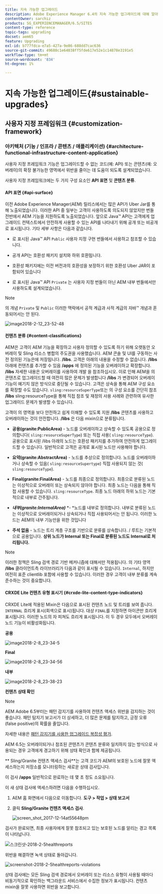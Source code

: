 ```yaml
---
title: 지속 가능한 업그레이드
description: Adobe Experience Manager 6.4의 지속 가능한 업그레이드에 대해 알아보십시오.
contentOwner: sarchiz
products: SG_EXPERIENCEMANAGER/6.5/SITES
content-type: reference
topic-tags: upgrading
docset: aem65
feature: Upgrading
exl-id: b777fdca-e7a5-427a-9e86-688dd7cac636
source-git-commit: 49688c1e64038ff5fde617e52e1c14878e3191e5
workflow-type: tm+mt
source-wordcount: '834'
ht-degree: 1%

---
```


# 지속 가능한 업그레이드{#sustainable-upgrades}

## 사용자 지정 프레임워크 {#customization-framework}

### 아키텍처 (기능 / 인프라 / 콘텐츠 / 애플리케이션)  {#architecture-functional-infrastructure-content-application}

사용자 지정 프레임워크 기능은 업그레이드할 수 없는 코드(예: API) 또는 콘텐츠(예: 오버레이)의 확장 불가능한 영역에서 위반을 줄이는 데 도움이 되도록 설계되었습니다.

사용자 지정 프레임워크에는 두 가지 구성 요소인 **API 표면** 및 **콘텐츠 분류**.

#### API 표면 {#api-surface}

이전 Adobe Experience Manager(AEM) 릴리스에서는 많은 API가 Uber Jar를 통해 노출되었습니다. 이러한 API 중 일부는 고객이 사용하도록 의도되지 않았지만 번들 전반에서 AEM 기능을 지원하도록 노출되었습니다. 앞으로 Java™ API는 고객에게 업그레이드 컨텍스트에서 안전하게 사용할 수 있는 API를 나타내기 위해 공개 또는 비공개로 표시됩니다. 기타 세부 사항은 다음과 같습니다.

* 로 표시된 Java™ API `Public` 사용자 지정 구현 번들에서 사용하고 참조할 수 있습니다.

* 공개 API는 호환성 패키지 설치와 하위 호환됩니다.
* 호환성 패키지에는 이전 버전과의 호환성을 보장하기 위한 호환성 Uber JAR이 포함되어 있습니다
* 로 표시된 Java™ API `Private` 는 사용자 지정 번들이 아닌 AEM 내부 번들에서만 사용하도록 설계되었습니다.

>[!NOTE]
>
>의 개념 `Private` 및 `Public` 이러한 맥락에서 공적 계급과 사적 계급의 자바™ 개념과 혼동되어서는 안 된다.

![image2018-2-12_23-52-48](assets/image2018-2-12_23-52-48.png)

#### 컨텐츠 분류 {#content-classifications}

AEM은 고객이 AEM 기능을 확장하고 사용자 정의할 수 있도록 하기 위해 오랫동안 오버레이 및 Sling 리소스 병합의 주도권을 사용했습니다. AEM 콘솔 및 UI를 구동하는 사전 정의된 기능은에 저장됩니다. **/libs**. 고객은 아래의 내용을 수정할 수 없습니다. **/libs** 아래에 컨텐츠를 추가할 수 있음 **/apps** 에 정의된 기능을 오버레이하고 확장합니다. **/libs** 자세한 내용은 오버레이를 사용하여 개발 을 참조하십시오. 이로 인해 AEM을 의 콘텐츠로 업그레이드할 때 여전히 많은 문제가 발생합니다 **/libs** 가 변경되어 오버레이 기능이 예기치 않은 방식으로 중단될 수 있습니다. 고객은 상속을 통해 AEM 구성 요소를 확장할 수도 있습니다. `sling:resourceSuperType`또는 의 구성 요소를 간단히 참조 **/libs** sling:resourceType을 통해 직접 참조 및 재정의 사용 사례와 관련하여 유사한 업그레이드 문제가 발생할 수 있습니다.

고객이 의 영역을 보다 안전하고 쉽게 이해할 수 있도록 지원 **/libs** 콘텐츠를 사용하고 오버레이하는 것이 안전합니다. **/libs** 은 다음 mixin으로 분류됩니다.

* **공용(granite:PublicArea)** - 노드를 오버레이하고 상속할 수 있도록 공용으로 정의합니다( `sling:resourceSuperType`) 또는 직접 사용( `sling:resourceType`). 공용으로 표시된 /libs 아래의 노드는 호환성 패키지를 추가하여 안전하게 업그레이드할 수 있습니다. 일반적으로 고객은 공개로 표시된 노드만 사용해야 합니다.

* **요약(granite:AbstractArea)** - 노드를 추상으로 정의합니다. 노드를 오버레이하거나 상속할 수 있음( `sling:resourceSupertype`) 직접 사용되지 않는 것( `sling:resourceType`).

* **Final(granite:FinalArea)** - 노드를 최종으로 정의합니다. 최종으로 분류된 노드는 이상적으로 오버레이 또는 상속되지 않아야 합니다. 최종 노드는 다음을 통해 직접 사용할 수 있습니다. `sling:resourceType`. 최종 노드 아래의 하위 노드는 기본적으로 내부로 간주됩니다.

* ***내부(granite:InternalArea)*** *- *노드를 내부로 정의합니다. 내부로 분류된 노드는 이상적으로 오버레이되거나 상속되거나 직접 사용되어서는 안 됩니다. 이러한 노드는 AEM의 내부 기능만을 위한 것입니다

* **주석 없음** - 노드는 트리 계층 구조를 기반으로 분류를 상속합니다. / 루트는 기본적으로 공용입니다. **상위 노드가 Internal 또는 Final로 분류된 노드도 Internal로 처리됩니다.**

>[!NOTE]
>
이러한 정책은 Sling 검색 경로 기반 메커니즘에 대해서만 적용됩니다. 의 기타 영역 **/libs** 클라이언트측 라이브러리가 다음과 같이 표시될 수 있습니다. `Internal`, 하지만 여전히 표준 clientlib 포함에 사용할 수 있습니다. 이러한 경우 고객이 내부 분류를 계속 준수하는 것이 중요합니다.

#### CRXDE Lite 컨텐츠 유형 표시기 {#crxde-lite-content-type-indicators}

CRXDE Lite에 적용된 Mixin은 다음으로 표시된 컨텐츠 노드 및 트리를 보여 줍니다. `INTERNAL` 흐리게 표시(회색으로 표시)됩니다. 대상 `FINAL`를 지정하면 아이콘만 흐리게 표시됩니다. 이러한 노드의 자 피쳐도 흐리게 표시됩니다. 이 두 경우 모두에서 오버레이 노드 기능이 비활성화됩니다.

**공용**

![image2018-2-8_23-34-5](assets/image2018-2-8_23-34-5.png)

**Final**

![image2018-2-8_23-34-56](assets/image2018-2-8_23-34-56.png)

**내부**

![image2018-2-8_23-38-23](assets/image2018-2-8_23-38-23.png)

**컨텐츠 상태 확인**

>[!NOTE]
>
AEM Adobe 6.5부터는 패턴 감지기를 사용하여 컨텐츠 액세스 위반을 감지하는 것이 좋습니다. 패턴 탐지기 보고서가 더 상세하고, 더 많은 문제를 탐지하고, 긍정 오류(false positive)의 확률을 줄입니다.
>
자세한 내용은 [패턴 감지기를 사용한 업그레이드 복잡성 평가](/help/sites-deploying/pattern-detector.md).

AEM 6.5는 오버레이되거나 참조된 콘텐츠가 콘텐츠 분류와 일치하지 않는 방식으로 사용되는 경우 고객에게 경고하기 위해 상태 확인과 함께 제공됩니다.

** Sling/Granite 컨텐츠 액세스 검사**는 고객 코드가 AEM의 보호된 노드에 잘못 액세스하는지 저장소를 모니터링하는 새로운 상태 검사입니다.

이 검사 **/apps** 일반적으로 완료하는 데 몇 초 정도 소요됩니다.

이 새 상태 검사에 액세스하려면 다음을 수행하십시오.

1. AEM 홈 화면에서 다음으로 이동합니다. **도구 > 작업 > 상태 보고서**
1. 클릭 **Sling/Granite 컨텐츠 액세스 검사**.

   ![screen_shot_2017-12-14at55648pm](assets/screen_shot_2017-12-14at55648pm.png)

검사가 완료되면, 최종 사용자에게 잘못 참조되고 있는 보호된 노드를 알리는 경고 목록이 나타납니다.

![스크린샷-2018-2-5healthreports](assets/screenshot-2018-2-5healthreports.png)

위반을 해결하면 녹색 상태로 돌아갑니다.

![screenshot-2018-2-5healthreports-violations](assets/screenshot-2018-2-5healthreports-violations.png)

상태 검사에는 모든 Sling 검색 경로에서 오버레이 또는 리소스 유형이 사용될 때마다 비동기적으로 확인하는 백그라운드 서비스에서 수집한 정보가 표시됩니다. 컨텐츠 mixin을 잘못 사용하면 위반을 보고합니다.
